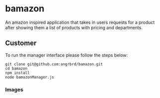 # bamazon
An amazon inspired application that takes in users requests for a product after showing them a list of products with pricing and departments.

## Customer

To run the manager interface please follow the steps below:

	git clone git@github.com:angrbrd/bamazon.git
	cd bamazon
	npm install
	node bamazonManager.js
  
  ### Images
  
 
